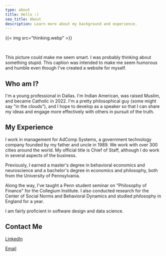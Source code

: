 ```yaml
---
type: about
title: Hello :)
seo_title: About
description: Learn more about my background and experience.
---
```


{{< img src="thinking.webp" >}}

&nbsp;

This picture could make me seem smart. I was probably thinking about something stupid. This caption was intended to make me seem humorous and humble even though I've created a website for myself.

## Who am I?

I'm a young professional in Dallas. I'm Indian American, was raised Muslim, and became Catholic in 2022. I'm a pretty philosophical guy (some might say "in the clouds"), and I hope to develop as a speaker so that I can share my ideas and engage more effectively with others in pursuit of the truth.

## My Experience

I work in management for AdComp Systems, a government technology company founded by my father and uncle in 1989. We work with over 300 cities around the world. My official title is Chief of Staff, although I do work in several aspects of the business.

Previously, I earned a master's degree in behavioral economics and neuroscience and a bachelor's degree in economics and philosophy, both from the University of Pennsylvania. 

Along the way, I've taught a Penn student seminar on "Philosophy of Finance" for the Collegium Institute. I also conducted research for the Center of Social Norms and Behavioral Dynamics and studied philosophy in England for a year.

I am fairly proficient in software design and data science.

## Contact Me

[LinkedIn](https://www.linkedin.com/in/ammarplumber/)

[Email](mailto:ammar@adcompsystems.com)

